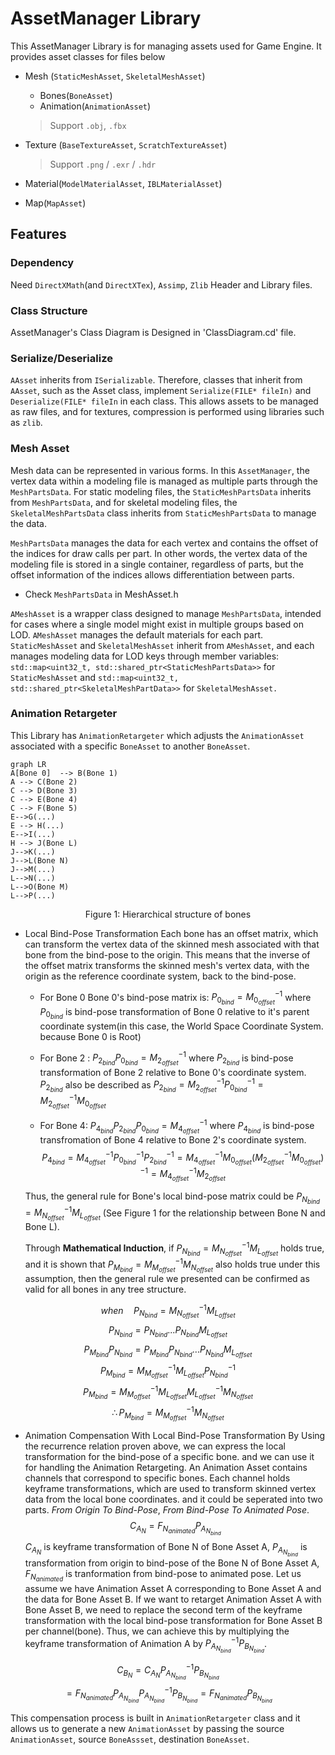 ﻿# AssetManager Library
This AssetManager Library is for managing assets used for Game Engine.
It provides asset classes for files below

- Mesh (`StaticMeshAsset`, `SkeletalMeshAsset`)
	- Bones(`BoneAsset`)
	- Animation(`AnimationAsset`)
	> Support `.obj`, `.fbx`

- Texture (`BaseTextureAsset`, `ScratchTextureAsset`)
	> Support `.png` / `.exr` / `.hdr`
- Material(`ModelMaterialAsset`, `IBLMaterialAsset`)
- Map(`MapAsset`)

## Features
### Dependency
Need `DirectXMath`(and `DirectXTex`), `Assimp`, `Zlib` Header and Library files. 
### Class Structure
AssetManager's Class Diagram is Designed in 'ClassDiagram.cd' file.

### Serialize/Deserialize
`AAsset` inherits from `ISerializable`. Therefore, classes that inherit from `AAsset`, such as the Asset class, implement `Serialize(FILE* fileIn)` and `Deserialize(FILE* fileIn` in each class. This allows assets to be managed as raw files, and for textures, compression is performed using libraries such as `zlib`.

### Mesh Asset
Mesh data can be represented in various forms. In this `AssetManager`, the vertex data within a modeling file is managed as multiple parts through the `MeshPartsData`. For static modeling files, the `StaticMeshPartsData` inherits from `MeshPartsData`, and for skeletal modeling files, the `SkeletalMeshPartsData` class inherits from `StaticMeshPartsData` to manage the data.

`MeshPartsData` manages the data for each vertex and contains the offset of the indices for draw calls per part. In other words, the vertex data of the modeling file is stored in a single container, regardless of parts, but the offset information of the indices allows differentiation between parts.
* Check `MeshPartsData` in MeshAsset.h 

`AMeshAsset` is a wrapper class designed to manage `MeshPartsData`, intended for cases where a single model might exist in multiple groups based on LOD. `AMeshAsset` manages the default materials for each part. `StaticMeshAsset` and `SkeletalMeshAsset` inherit from `AMeshAsset`, and each manages modeling data for LOD keys through member variables: `std::map<uint32_t, std::shared_ptr<StaticMeshPartsData>>` for `StaticMeshAsset` and `std::map<uint32_t, std::shared_ptr<SkeletalMeshPartData>>` for `SkeletalMeshAsset.`

### Animation Retargeter
This Library has `AnimationRetargeter` which adjusts the `AnimationAsset` associated with a specific `BoneAsset` to another `BoneAsset`.


```mermaid
graph LR
A[Bone 0]  --> B(Bone 1)
A --> C(Bone 2)
C --> D(Bone 3)
C --> E(Bone 4)
C --> F(Bone 5)
E-->G(...)
E --> H(...)
E-->I(...)
H --> J(Bone L)
J-->K(...)
J-->L(Bone N)
J-->M(...)
L-->N(...)
L-->O(Bone M)
L-->P(...)
```
<center>
Figure 1: Hierarchical structure of bones
</center>

- Local Bind-Pose Transformation
Each bone has an offset matrix, which can transform the vertex data of the skinned mesh associated with that bone from the bind-pose to the origin. This means that the inverse of the offset matrix transforms the skinned mesh's vertex data, with the origin as the reference coordinate system, back to the bind-pose.

	- For Bone 0
Bone 0's bind-pose matrix is: $P_{0_{bind}} = M_{0_{offset}}^{-1}$ where $P_{0_{bind}}$ is bind-pose transformation of Bone 0 relative to it's parent coordinate system(in this case, the World Space Coordinate System. because Bone 0 is Root)

	- For Bone 2 : $P_{2_{bind}}P_{0_{bind}} = M_{2_{offset}}^{-1}$ where $P_{2_{bind}}$ is bind-pose transformation of Bone 2 relative to Bone 0's coordinate system. $P_{2_{bind}}$ also be described as
$P_{2_{bind}} =  M_{2_{offset}}^{-1}P_{0_{bind}}^{-1} = M_{2_{offset}}^{-1}M_{0_{offset}}$

	- For Bone 4: $P_{4_{bind}}P_{2_{bind}}P_{0_{bind}} = M_{4_{offset}}^{-1}$ where $P_{4_{bind}}$ is bind-pose transfromation of Bone 4 relative to Bone 2's coordinate system. $$P_{4_{bind}} = M_{4_{offset}}^{-1}P_{0_{bind}}^{-1}P_{2_{bind}}^{-1}= M_{4_{offset}}^{-1}M_{0_{offset}}(M_{2_{offset}}^{-1}M_{0_{offset}})^{-1}=M_{4_{offset}}^{-1}M_{2_{offset}}$$

	Thus, the general rule for Bone's local bind-pose matrix could be 
	$P_{N_{bind}} = M_{N_{offset}}^{-1}M_{L_{offset}}$ (See Figure 1 for the relationship between Bone N and Bone L).


	Through **Mathematical Induction**, if $P_{N_{bind}} = M_{N_{offset}}^{-1}M_{L_{offset}}$ holds true, and it is shown that $P_{M_{bind}} = M_{M_{offset}}^{-1}M_{N_{offset}}$ also holds true under this assumption, then the general rule we presented can be confirmed as valid for all bones in any tree structure.

$$when \quad P_{N_{bind}} = M_{N_{offset}}^{-1}M_{L_{offset}}$$
$$P_{N_{bind}} = P_{N_{bind}}...P_{N_{bind}}M_{L_{offset}}$$
$$P_{M_{bind}}P_{N_{bind}} = P_{M_{bind}}P_{N_{bind}}...P_{N_{bind}}M_{L_{offset}}$$
$$P_{M_{bind}} = M_{M_{offset}}^{-1}M_{L_{offset}}P_{N_{bind}}^{-1}$$
$$P_{M_{bind}} = M_{M_{offset}}^{-1}M_{L_{offset}}M_{L_{offset}}^{-1}M_{N_{offset}}$$
$$\therefore P_{M_{bind}} = M_{M_{offset}}^{-1}M_{N_{offset}}$$

- Animation Compensation With Local Bind-Pose Transformation
By Using the recurrence relation proven above, we can express the local transformation for the bind-pose of a specific bone. and we can use it for handling the Animation Retargeting.
An Animation Asset contains channels that correspond to specific bones. Each channel holds keyframe transformations, which are used to transform skinned vertex data from the local bone coordinates. and it could be seperated into two parts. *From Origin To Bind-Pose*, *From Bind-Pose To Animated Pose*.
$$ C_{A_N} = F_{N_{animated}}P_{A_{N_{bind}}}  $$
	$C_{A_N}$ is keyframe transformation of Bone N of Bone Asset A, $P_{A_{N_{bind}}}$ is transformation from origin to bind-pose of the Bone N of Bone Asset A, $F_{N_{animated}}$ is tranformation from bind-pose to animated pose.
Let us assume we have Animation Asset A corresponding to Bone Asset A and the data for Bone Asset B. If we want to retarget Animation Asset A with Bone Asset B, we need to replace the second term of the keyframe transformation with the  local bind-pose transformation for Bone Asset B per channel(bone).
Thus, we can achieve this by multiplying the keyframe transformation of Animation A by $P_{A_{N_{bind}}}^{-1}P_{B_{N_{bind}}}$.

$$  C_{B_N} = C_{A_N} P_{A_{N_{bind}}}^{-1}P_{B_{N_{bind}}}$$ $$ = F_{N_{animated}}P_{A_{N_{bind}}} P_{A_{N_{bind}}}^{-1}P_{B_{N_{bind}}} = F_{N_{animated}}P_{B_{N_{bind}}}$$

This compensation process is built in `AnimationRetargeter` class and it  allows us to generate a new `AnimationAsset` by passing the source `AnimationAsset`, source `BoneAssset`, destination `BoneAsset`.

